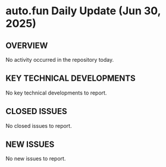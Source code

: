 # auto.fun Daily Update (Jun 30, 2025)
## OVERVIEW
No activity occurred in the repository today.

## KEY TECHNICAL DEVELOPMENTS
No key technical developments to report.

## CLOSED ISSUES
No closed issues to report.

## NEW ISSUES
No new issues to report.